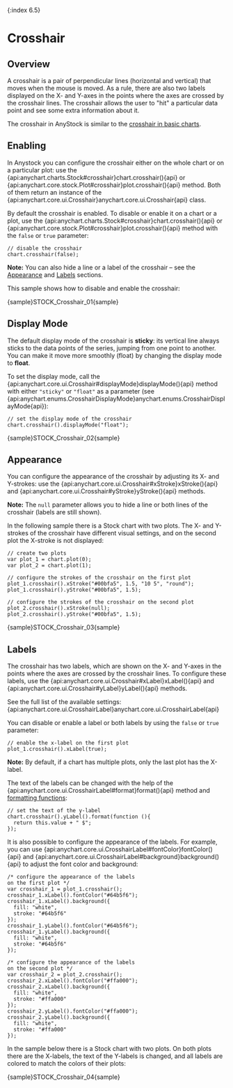 {:index 6.5}

# Crosshair

## Overview

A crosshair is a pair of perpendicular lines (horizontal and vertical) that moves when the mouse is moved. As a rule, there are also two labels displayed on the X- and Y-axes in the points where the axes are crossed by the crosshair lines. The crosshair allows the user to "hit" a particular data point and see some extra information about it.

The crosshair in AnyStock is similar to the [crosshair in basic charts](../Axes_and_Grids/Crosshair#labels).

## Enabling

In Anystock you can configure the crosshair either on the whole chart or on a particular plot: use the {api:anychart.charts.Stock#crosshair}chart.crosshair(){api} or {api:anychart.core.stock.Plot#crosshair}plot.crosshair(){api} method. Both of them return an instance of the {api:anychart.core.ui.Crosshair}anychart.core.ui.Crosshair{api} class.

By default the crosshair is enabled. To disable or enable it on a chart or a plot, use the {api:anychart.charts.Stock#crosshair}chart.crosshair(){api} or {api:anychart.core.stock.Plot#crosshair}plot.crosshair(){api} method with the `false` or `true` parameter:

```
// disable the crosshair
chart.crosshair(false);
```

**Note:** You can also hide a line or a label of the crosshair – see the [Appearance](#appearance) and [Labels](#labels) sections.

This sample shows how to disable and enable the crosshair:

{sample}STOCK\_Crosshair\_01{sample}

## Display Mode

The default display mode of the crosshair is **sticky**: its vertical line always sticks to the data points of the series, jumping from one point to another. You can make it move more smoothly (float) by changing the display mode to **float**.

To set the display mode, call the {api:anychart.core.ui.Crosshair#displayMode}displayMode(){api} method with either `"sticky"` or `"float"` as a parameter (see {api:anychart.enums.CrosshairDisplayMode}anychart.enums.CrosshairDisplayMode{api}):

```
// set the display mode of the crosshair
chart.crosshair().displayMode("float");
```

{sample}STOCK\_Crosshair\_02{sample}

## Appearance

You can configure the appearance of the crosshair by adjusting its X- and Y-strokes: use the {api:anychart.core.ui.Crosshair#xStroke}xStroke(){api} and {api:anychart.core.ui.Crosshair#yStroke}yStroke(){api} methods.

**Note:** The `null` parameter allows you to hide a line or both lines of the crosshair (labels are still shown).

In the following sample there is a Stock chart with two plots. The X- and Y-strokes of the crosshair have different visual settings, and on the second plot the X-stroke is not displayed:

```
// create two plots
var plot_1 = chart.plot(0);
var plot_2 = chart.plot(1);

// configure the strokes of the crosshair on the first plot
plot_1.crosshair().xStroke("#00bfa5", 1.5, "10 5", "round");
plot_1.crosshair().yStroke("#00bfa5", 1.5);

// configure the strokes of the crosshair on the second plot
plot_2.crosshair().xStroke(null);
plot_2.crosshair().yStroke("#00bfa5", 1.5);
```

{sample}STOCK\_Crosshair\_03{sample}

## Labels

The crosshair has two labels, which are shown on the X- and Y-axes in the points where the axes are crossed by the crosshair lines. To configure these labels, use the {api:anychart.core.ui.Crosshair#xLabel}xLabel(){api} and {api:anychart.core.ui.Crosshair#yLabel}yLabel(){api} methods.

See the full list of the available settings: {api:anychart.core.ui.CrosshairLabel}anychart.core.ui.CrosshairLabel{api}

You can disable or enable a label or both labels by using the `false` or `true` parameter:

```
// enable the x-label on the first plot
plot_1.crosshair().xLabel(true);
```

**Note:** By default, if a chart has multiple plots, only the last plot has the X-label.

The text of the labels can be changed with the help of the {api:anychart.core.ui.CrosshairLabel#format}format(){api} method and [formatting functions](../Common_Settings/Text_Formatters#formatting_functions):

```
// set the text of the y-label
chart.crosshair().yLabel().format(function (){
  return this.value + " $";
});
```

It is also possible to configure the appearance of the labels. For example, you can use {api:anychart.core.ui.CrosshairLabel#fontColor}fontColor(){api} and {api:anychart.core.ui.CrosshairLabel#background}background(){api} to adjust the font color and background:

```
/* configure the appearance of the labels
on the first plot */
var crosshair_1 = plot_1.crosshair();
crosshair_1.xLabel().fontColor("#64b5f6");
crosshair_1.xLabel().background({
  fill: "white",
  stroke: "#64b5f6"
});
crosshair_1.yLabel().fontColor("#64b5f6");
crosshair_1.yLabel().background({
  fill: "white",
  stroke: "#64b5f6"
});

/* configure the appearance of the labels
on the second plot */
var crosshair_2 = plot_2.crosshair();
crosshair_2.xLabel().fontColor("#ffa000");
crosshair_2.xLabel().background({
  fill: "white",
  stroke: "#ffa000"
});
crosshair_2.yLabel().fontColor("#ffa000");
crosshair_2.yLabel().background({
  fill: "white",
  stroke: "#ffa000"
});
```

In the sample below there is a Stock chart with two plots. On both plots there are the X-labels, the text of the Y-labels is changed, and all labels are colored to match the colors of their plots:

{sample}STOCK\_Crosshair\_04{sample}